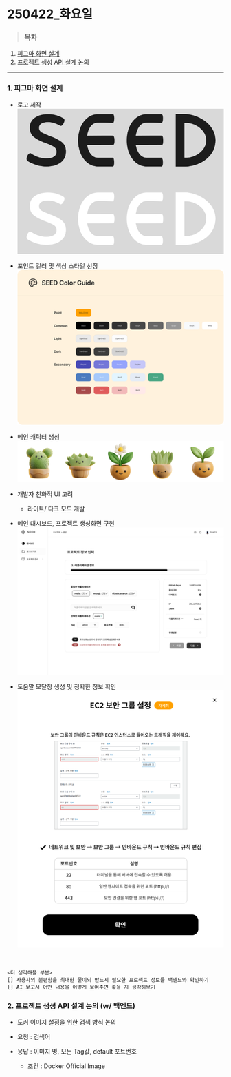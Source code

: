 # 250422\_화요일

> ### 목차

1. [피그마 화면 설계](#1-피그마-화면-설계)
2. [프로젝트 생성 API 설계 논의](#2-프로젝트-생성-api-설계-논의-w-백엔드)

---

### 1. 피그마 화면 설계

- 로고 제작
  ![로고](image/image3.png)
- 포인트 컬러 및 색상 스타일 선정
  ![색상 스타일](image/image2.png)
- 메인 캐릭터 생성
  ![메인 캐릭터](image/image1.png)

- 개발자 친화적 UI 고려

  - 라이트/ 다크 모드 개발

- 메인 대시보드, 프로젝트 생성화면 구현
  ![프로젝트 생성화면 일부](image/image4.png)
- 도움말 모달창 생성 및 정확한 정보 확인
  ![도움말 모달창](image/image5.png)

<br>

```
<더 생각해볼 부분>
[] 사용자의 불편함을 최대한 줄이되 반드시 필요한 프로젝트 정보들 백엔드와 확인하기
[] AI 보고서 어떤 내용을 어떻게 보여주면 좋을 지 생각해보기
```

### 2. 프로젝트 생성 API 설계 논의 (w/ 백엔드)

- 도커 이미지 설정을 위한 검색 방식 논의

- 요청 : 검색어
- 응답 : 이미지 명, 모든 Tag값, default 포트번호
  - 조건 : Docker Official Image
